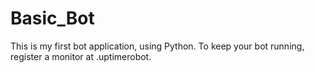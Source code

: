 # Basic_Bot
This is my first bot application, using Python.
To keep your bot running, register a monitor at .uptimerobot.

